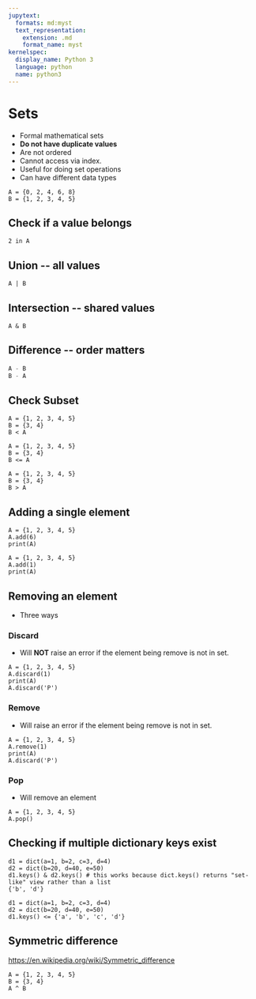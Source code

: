 ```yaml
---
jupytext:
  formats: md:myst
  text_representation:
    extension: .md
    format_name: myst
kernelspec:
  display_name: Python 3
  language: python
  name: python3
---
```


# Sets

- Formal mathematical sets
- **Do not have duplicate values**
- Are not ordered
- Cannot access via index. 
- Useful for doing set operations
- Can have different data types

```{code-cell} ipython3
A = {0, 2, 4, 6, 8}
B = {1, 2, 3, 4, 5}
```

## Check if a value belongs
```{code-cell} ipython3
2 in A
```

## Union -- all values
```{code-cell} ipython3
A | B
```
## Intersection -- shared values
```{code-cell} ipython3
A & B
```


## Difference -- order matters
```python
A - B
B - A
```

## Check Subset 
```{code-cell} ipython3
A = {1, 2, 3, 4, 5}
B = {3, 4}
B < A
```

```{code-cell} ipython3
A = {1, 2, 3, 4, 5}
B = {3, 4}
B <= A
```

```{code-cell} ipython3
A = {1, 2, 3, 4, 5}
B = {3, 4}
B > A
```

## Adding a single element 

```{code-cell} ipython3
A = {1, 2, 3, 4, 5}
A.add(6)
print(A)
```

```{code-cell} ipython3
A = {1, 2, 3, 4, 5}
A.add(1)
print(A)
```

## Removing an element
- Three ways

### Discard 
- Will **NOT** raise an error if the element being remove is not in set. 

```{code-cell} ipython3
A = {1, 2, 3, 4, 5}
A.discard(1)
print(A)
A.discard('P')
```

### Remove 
- Will raise an error if the element being remove is not in set. 

```{code-cell} ipython3
A = {1, 2, 3, 4, 5}
A.remove(1)
print(A)
A.discard('P')
```


### Pop 
- Will remove an element

```{code-cell} ipython3
A = {1, 2, 3, 4, 5}
A.pop()
```

## Checking if multiple dictionary keys exist

```{code-cell} ipython3
d1 = dict(a=1, b=2, c=3, d=4)
d2 = dict(b=20, d=40, e=50)
d1.keys() & d2.keys() # this works because dict.keys() returns "set-like" view rather than a list
{'b', 'd'}
```


```{code-cell} ipython3
d1 = dict(a=1, b=2, c=3, d=4)
d2 = dict(b=20, d=40, e=50)
d1.keys() <= {'a', 'b', 'c', 'd'}
```



## Symmetric difference  
https://en.wikipedia.org/wiki/Symmetric_difference

```{code-cell} ipython3
A = {1, 2, 3, 4, 5}
B = {3, 4}
A ^ B
```